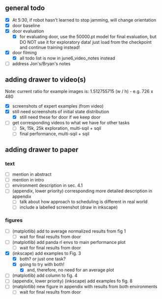 ## general todo
- [x] At 5:30, if robot hasn't learned to stop jamming, will change orientation
- [x] door baseline
- [x] door evaluation
  - [x] for evaluating door, use the 50000.pt model for final evaluation, but DO NOT use it for exploratory data! just load from the checkpoint and continue training instead!
- [x] door filming
  - [x] all todo list is now in june6_video_notes instead
- [ ] address Jon's/Bryan's notes

## adding drawer to video(s)
Note: current ratio for example images is: 1.512755715 (w / h)
    - e.g. 726 x 480
- [x] screenshots of expert examples (from video)
- [x] still need screenshots of initial state distribution
  - [x] still need these for door if we keep door
- [ ] get corresponding videos to what we have for other tasks
  - [ ] 5k, 15k, 25k exploration, multi-sqil + sqil
  - [ ] final performance, multi-sqil + sqil

## adding drawer to paper
### text
- [ ] mention in abstract
- [ ] mention in intro
- [ ] environment description in sec. 4.1
- [ ] (appendix, lower priority) corresponding more detailed description in appendix
  - [ ] talk about how approach to scheduling is different in real world
  - [ ] include a labelled screenshot (draw in inkscape)

### figures
- [ ] (matplotlib) add to average normalized results from fig 1
  - [ ] wait for final results from door
- [ ] (matplotlib) add panda rl envs to main performance plot
  - [ ] wait for final results from door
- [x] (inkscape) add examples to Fig. 3
  - [x] both? or just one task?
  - [x] going to try with both!
    - [x] and, therefore, no need for an average plot
- [ ] (matplotlib) add column to fig. 4
- [ ] (appendix, lower priority) (inkscape) add examples fo fig. 8
- [ ] (matplotlib) new figure in appendix with results from both environments
  - [ ] wait for final results from door